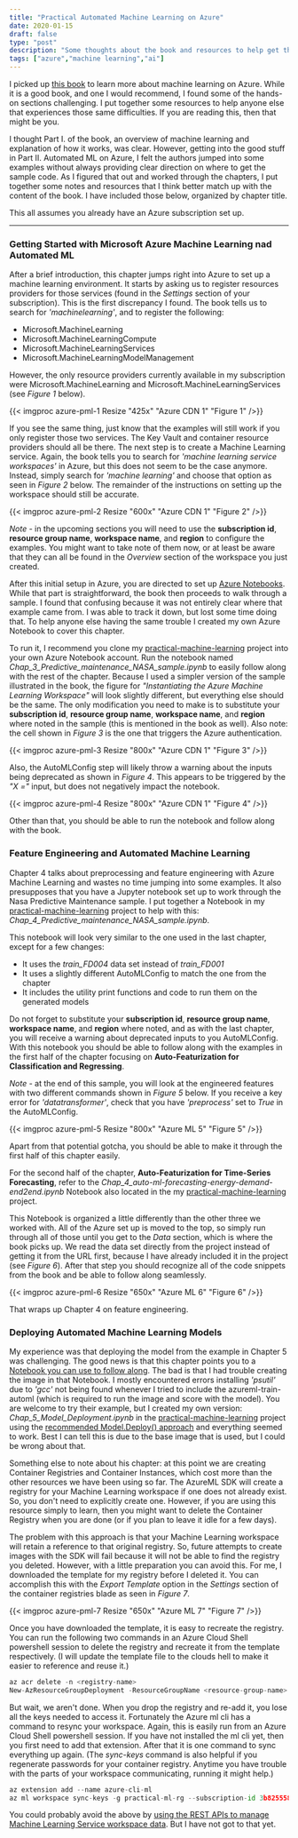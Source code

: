 ```yaml
---
title: "Practical Automated Machine Learning on Azure"
date: 2020-01-15
draft: false
type: "post"
description: "Some thoughts about the book and resources to help get through it more easily."
tags: ["azure","machine learning","ai"]
---
```


I picked up [this book](http://shop.oreilly.com/product/0636920269885.do) to learn more about machine learning on Azure. While it is a good book, and one I would recommend, I found some of the hands-on sections challenging. I put together some resources to help anyone else that experiences those same difficulties. If you are reading this, then that might be you.

I thought Part I. of the book, an overview of machine learning and explanation of how it works, was clear. However, getting into the good stuff in Part II. Automated ML on Azure, I felt the authors jumped into some examples without always providing clear direction on where to get the sample code. As I figured that out and worked through the chapters, I put together some notes and resources that I think better match up with the content of the book. I have included those below, organized by chapter title.

This all assumes you already have an Azure subscription set up.

---

### Getting Started with Microsoft Azure Machine Learning nad Automated ML

After a brief introduction, this chapter jumps right into Azure to set up a machine learning environment. It starts by asking us to register resources providers for those services (found in the *Settings* section of your subscription). This is the first discrepancy I found. The book tells us to search for *'machinelearning'*, and to register the following:

* Microsoft.MachineLearning
* Microsoft.MachineLearningCompute
* Microsoft.MachineLearningServices
* Microsoft.MachineLearningModelManagement

However, the only resource providers currently available in my subscription were Microsoft.MachineLearning and Microsoft.MachineLearningServices (see *Figure 1* below).

{{< imgproc azure-pml-1 Resize "425x" "Azure CDN 1" "Figure 1" />}}

If you see the same thing, just know that the examples will still work if you only register those two services. The Key Vault and container resource providers should all be there. The next step is to create a Machine Learning service. Again, the book tells you to search for *'machine learning service workspaces'* in Azure, but this does not seem to be the case anymore. Instead, simply search for *'machine learning'* and choose that option as seen in *Figure 2* below. The remainder of the instructions on setting up the workspace should still be accurate.

{{< imgproc azure-pml-2 Resize "600x" "Azure CDN 1" "Figure 2" />}}

*Note* - in the upcoming sections you will need to use the **subscription id**, **resource group name**, **workspace name**, and **region** to configure the examples. You might want to take note of them now, or at least be aware that they can all be found in the *Overview* section of the workspace you just created.

After this initial setup in Azure, you are directed to set up [Azure Notebooks](https://notebooks.azure.com/). While that part is straightforward, the book then proceeds to walk through a sample. I found that confusing because it was not entirely clear where that example came from. I was able to track it down, but lost some time doing that. To help anyone else having the same trouble I created my own Azure Notebook to cover this chapter. 

To run it, I recommend you clone my [practical-machine-learning](https://notebooks.azure.com/tsa-adams/projects/practical-machine-learning) project into your own Azure Notebook account. Run the notebook named *Chap_3_Predictive_maintenance_NASA_sample.ipynb* to easily follow along with the rest of the chapter. Because I used a simpler version of the sample illustrated in the book, the figure for *"Instantiating the Azure Machine Learning Workspace"* will look slightly different, but everything else should be the same. The only modification you need to make is to substitute your **subscription id**, **resource group name**, **workspace name**, and **region** where noted in the sample (this is mentioned in the book as well). Also note: the cell shown in *Figure 3* is the one that triggers the Azure authentication.

{{< imgproc azure-pml-3 Resize "800x" "Azure CDN 1" "Figure 3" />}}

Also, the AutoMLConfig step will likely throw a warning about the inputs being deprecated as shown in *Figure 4*. This appears to be triggered by the *"X ="* input, but does not negatively impact the notebook.

{{< imgproc azure-pml-4 Resize "800x" "Azure CDN 1" "Figure 4" />}}

Other than that, you should be able to run the notebook and follow along with the book.

### Feature Engineering and Automated Machine Learning

Chapter 4 talks about preprocessing and feature engineering with Azure Machine Learning and wastes no time jumping into some examples. It also presupposes that you have a Jupyter notebook set up to work through the Nasa Predictive Maintenance sample. I put together a Notebook in my [practical-machine-learning](https://notebooks.azure.com/tsa-adams/projects/practical-machine-learning) project to help with this: *Chap_4_Predictive_maintenance_NASA_sample.ipynb*.

This notebook will look very similar to the one used in the last chapter, except for a few changes:

* It uses the *train_FD004* data set instead of *train_FD001*
* It uses a slightly different AutoMLConfig to match the one from the chapter
* It includes the utility print functions and code to run them on the generated models

Do not forget to substitute your **subscription id**, **resource group name**, **workspace name**, and **region** where noted, and as with the last chapter, you will receive a warning about deprecated inputs to you AutoMLConfig. With this notebook you should be able to follow along with the examples in the first half of the chapter focusing on **Auto-Featurization for Classification and Regressing**.

*Note* - at the end of this sample, you will look at the engineered features with two different commands shown in *Figure 5* below. If you receive a key error for *'datatransformer'*, check that you have *'preprocess'* set to *True* in the AutoMLConfig.

{{< imgproc azure-pml-5 Resize "800x" "Azure ML 5" "Figure 5" />}}

Apart from that potential gotcha, you should be able to make it through the first half of this chapter easily.

For the second half of the chapter, **Auto-Featurization for Time-Series Forecasting**, refer to the *Chap_4_auto-ml-forecasting-energy-demand-end2end.ipynb* Notebook also located in the my [practical-machine-learning](https://notebooks.azure.com/tsa-adams/projects/practical-machine-learning) project.

This Notebook is organized a little differently than the other three we worked with. All of the Azure set up is moved to the top, so simply run through all of those until you get to the *Data* section, which is where the book picks up. We read the data set directly from the project instead of getting it from the URL first, because I have already included it in the project (see *Figure 6*). After that step you should recognize all of the code snippets from the book and be able to follow along seamlessly.

{{< imgproc azure-pml-6 Resize "650x" "Azure ML 6" "Figure 6" />}}

That wraps up Chapter 4 on feature engineering.

### Deploying Automated Machine Learning Models

My experience was that deploying the model from the example in Chapter 5 was challenging. The good news is that this chapter points you to a [Notebook you can use to follow along](https://github.com/PracticalAutomatedMachineLearning/Azure/blob/master/notebook/Chap_5_Model_Deployment.ipynb). The bad is that I had trouble creating the image in that Notebook. I mostly encountered errors installing *'psutil'* due to *'gcc'* not being found whenever I tried to include the azureml-train-automl (which is required to run the image and score with the model). You are welcome to try their example, but I created my own version: *Chap_5_Model_Deployment.ipynb* in the [practical-machine-learning](https://notebooks.azure.com/tsa-adams/projects/practical-machine-learning) project using the [recommended Model.Deploy() approach](https://docs.microsoft.com/en-us/azure/machine-learning/how-to-troubleshoot-deployment) and everything seemed to work. Best I can tell this is due to the base image that is used, but I could be wrong about that.

Something else to note about his chapter: at this point we are creating Container Registries and Container Instances, which cost more than the other resources we have been using so far. The AzureML SDK will create a registry for your Machine Learning workspace if one does not already exist. So, you don't need to explicitly create one. However, if you are using this resource simply to learn, then you might want to delete the Container Registry when you are done (or if you plan to leave it idle for a few days).

The problem with this approach is that your Machine Learning workspace will retain a reference to that original registry. So, future attempts to create images with the SDK will fail because it will not be able to find the registry you deleted. However, with a little preparation you can avoid this. For me, I downloaded the template for my registry before I deleted it. You can accomplish this with the *Export Template* option in the *Settings* section of the container registries blade as seen in *Figure 7*.

{{< imgproc azure-pml-7 Resize "650x" "Azure ML 7" "Figure 7" />}}

Once you have downloaded the template, it is easy to recreate the registry. You can run the following two commands in an Azure Cloud Shell powershell session to delete the registry and recreate it from the template respectively. (I will update the template file to the clouds hell to make it easier to reference and reuse it.)

``` python
az acr delete -n <registry-name>
New-AzResourceGroupDeployment -ResourceGroupName <resource-group-name> -TemplateFile <path-to-template>
```

But wait, we aren't done. When you drop the registry and re-add it, you lose all the keys needed to access it. Fortunately the Azure ml cli has a command to resync your workspace. Again, this is easily run from an Azure Cloud Shell powershell session. If you have not installed the ml cli yet, then you first need to add that extension. After that it is one command to sync everything up again. (The *sync-keys* command is also helpful if you regenerate passwords for your container registry. Anytime you have trouble with the parts of your workspace communicating, running it might help.)

``` python
az extension add --name azure-cli-ml
az ml workspace sync-keys -g practical-ml-rg --subscription-id 3b825558-5a02-405c-ad03-c83db8f38b89 -w auto-ml
```

You could probably avoid the above by [using the REST APIs to manage Machine Learning Service workspace data](https://docs.microsoft.com/en-us/azure/machine-learning/how-to-export-delete-data). But I have not got to that yet.

